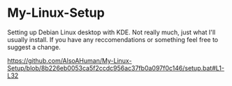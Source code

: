 # My-Linux-Setup
Setting up Debian Linux desktop with KDE. Not really much, just what I'll usually install. If you have any reccomendations or something feel free to suggest a change. 

https://github.com/AlsoAHuman/My-Linux-Setup/blob/8b226eb0053ca5f2ccdc956ac37fb0a097f0c146/setup.bat#L1-L32
